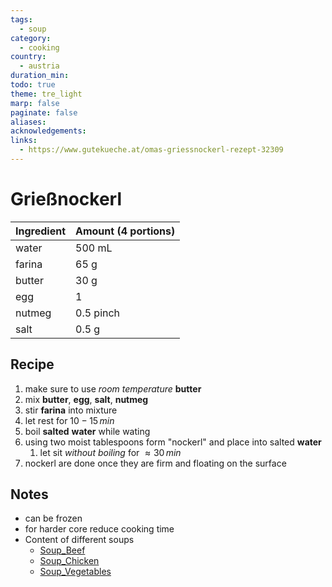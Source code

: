 ```yaml
---
tags:
  - soup
category:
  - cooking
country:
  - austria
duration_min: 
todo: true
theme: tre_light
marp: false
paginate: false
aliases: 
acknowledgements: 
links:
  - https://www.gutekueche.at/omas-griessnockerl-rezept-32309
---
```


# Grießnockerl


|Ingredient|Amount (4 portions)|
| :- | :- |
|water|500 mL|
|farina|65 g|
|butter|30 g|
|egg|1|
|nutmeg|0.5 pinch|
|salt|0.5 g|

## Recipe
1. make sure to use *room temperature* **butter**
2. mix **butter**, **egg**, **salt**, **nutmeg**
3. stir **farina** into mixture
4. let rest for $10-15\,min$
5. boil **salted** **water** while wating
6. using two moist tablespoons form "nockerl" and place into salted **water**
	1. let sit *without boiling* for $\approx30\,min$
7. nockerl are done once they are firm and floating on the surface

## Notes
* can be frozen
* for harder core reduce cooking time
* Content of different soups
	* [Soup_Beef](Soup_Beef.md)
	* [Soup_Chicken](Soup_Chicken.md)
	* [Soup_Vegetables](Soup_Vegetables.md)